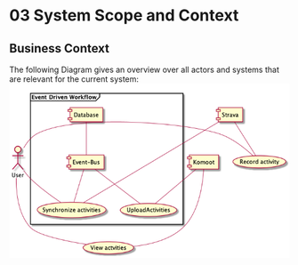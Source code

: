 # 03 System Scope and Context

## Business Context
The following Diagram gives an overview over all actors and systems that are relevant for
the current system:
![Business Context](business-context.png)
